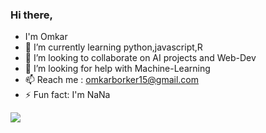 ### Hi there, 
- I'm Omkar
- 🌱 I’m currently learning python,javascript,R
- 👯 I’m looking to collaborate on AI projects and Web-Dev
- 🤔 I’m looking for help with Machine-Learning
- 📫 Reach me : omkarborker15@gmail.com
- ⚡ Fun fact: I'm NaNa

![](https://github.com/OmkarBorker/OmkarBorker/blob/main/GIF.gif)
